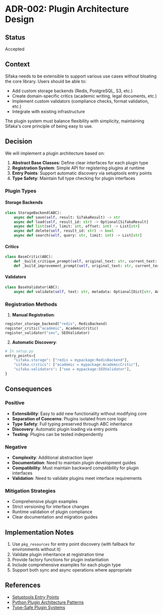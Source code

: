 # ADR-002: Plugin Architecture Design

## Status
Accepted

## Context
Sifaka needs to be extensible to support various use cases without bloating the core library. Users should be able to:
- Add custom storage backends (Redis, PostgreSQL, S3, etc.)
- Create domain-specific critics (academic writing, legal documents, etc.)
- Implement custom validators (compliance checks, format validation, etc.)
- Integrate with existing infrastructure

The plugin system must balance flexibility with simplicity, maintaining Sifaka's core principle of being easy to use.

## Decision
We will implement a plugin architecture based on:

1. **Abstract Base Classes**: Define clear interfaces for each plugin type
2. **Registration System**: Simple API for registering plugins at runtime
3. **Entry Points**: Support automatic discovery via setuptools entry points
4. **Type Safety**: Maintain full type checking for plugin interfaces

### Plugin Types

#### Storage Backends
```python
class StorageBackend(ABC):
    async def save(self, result: SifakaResult) -> str
    async def load(self, result_id: str) -> Optional[SifakaResult]
    async def list(self, limit: int, offset: int) -> List[str]
    async def delete(self, result_id: str) -> bool
    async def search(self, query: str, limit: int) -> List[str]
```

#### Critics
```python
class BaseCritic(ABC):
    def _build_critique_prompt(self, original_text: str, current_text: str, attempt: int) -> str
    def _build_improvement_prompt(self, original_text: str, current_text: str, critique: str, attempt: int) -> str
```

#### Validators
```python
class BaseValidator(ABC):
    async def validate(self, text: str, metadata: Optional[Dict[str, Any]]) -> ValidationResult
```

### Registration Methods

1. **Manual Registration**:
```python
register_storage_backend("redis", RedisBackend)
register_critic("academic", AcademicCritic)
register_validator("seo", SEOValidator)
```

2. **Automatic Discovery**:
```python
# In setup.py
entry_points={
    "sifaka.storage": ["redis = mypackage:RedisBackend"],
    "sifaka.critics": ["academic = mypackage:AcademicCritic"],
    "sifaka.validators": ["seo = mypackage:SEOValidator"],
}
```

## Consequences

### Positive
- **Extensibility**: Easy to add new functionality without modifying core
- **Separation of Concerns**: Plugins isolated from core logic
- **Type Safety**: Full typing preserved through ABC inheritance
- **Discovery**: Automatic plugin loading via entry points
- **Testing**: Plugins can be tested independently

### Negative
- **Complexity**: Additional abstraction layer
- **Documentation**: Need to maintain plugin development guides
- **Compatibility**: Must maintain backward compatibility for plugin interfaces
- **Validation**: Need to validate plugins meet interface requirements

### Mitigation Strategies
- Comprehensive plugin examples
- Strict versioning for interface changes
- Runtime validation of plugin compliance
- Clear documentation and migration guides

## Implementation Notes

1. Use `pkg_resources` for entry point discovery (with fallback for environments without it)
2. Validate plugin inheritance at registration time
3. Provide factory functions for plugin instantiation
4. Include comprehensive examples for each plugin type
5. Support both sync and async operations where appropriate

## References
- [Setuptools Entry Points](https://setuptools.pypa.io/en/latest/userguide/entry_point.html)
- [Python Plugin Architecture Patterns](https://python-patterns.guide/gang-of-four/abstract-factory/)
- [Type-Safe Plugin Systems](https://mypy.readthedocs.io/en/stable/protocols.html)
